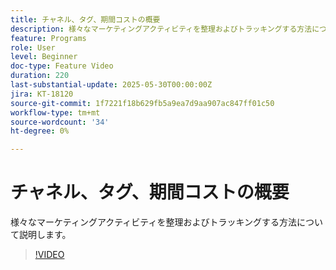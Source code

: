 ```yaml
---
title: チャネル、タグ、期間コストの概要
description: 様々なマーケティングアクティビティを整理およびトラッキングする方法について説明します。
feature: Programs
role: User
level: Beginner
doc-type: Feature Video
duration: 220
last-substantial-update: 2025-05-30T00:00:00Z
jira: KT-18120
source-git-commit: 1f7221f18b629fb5a9ea7d9aa907ac847ff01c50
workflow-type: tm+mt
source-wordcount: '34'
ht-degree: 0%

---
```



# チャネル、タグ、期間コストの概要

様々なマーケティングアクティビティを整理およびトラッキングする方法について説明します。

>[!VIDEO](https://video.tv.adobe.com/v/3458516/?learn=on&enablevpops)
